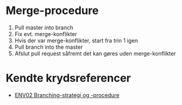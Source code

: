 # Merge-procedure
1. Pull master into branch
2. Fix evt. merge-konflikter
3. Hvis der var merge-konflikter, start fra trin 1 igen
4. Pull branch into the master
5. Afslut pull request såfremt det kan gøres uden merge-konflikter

# Kendte krydsreferencer
* [ENV02 Branching-strategi og -procedure](https://github.com/zealand-andp/HoeKulator/blob/master/09%20Environment/ENV02%20Branching-strategi%20og%20-procedure.md)
